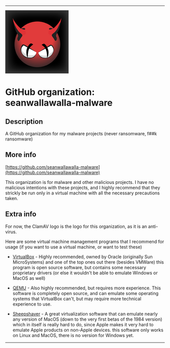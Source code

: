 
***

![Seanwallawalla-malware_lowqualityicon.png failed to load. The file may be missing or corrupt. Check the file path for errors first.](/AdditionalInfo/1/Seanwallawalla-malware/Seanwallawalla-malware_lowqualityicon.png)

# GitHub organization: seanwallawalla-malware

## Description

A GitHub organization for my malware projects (never ransomware, f##k ransomware)

## More info

[https://github.com/seanwallawalla-malware](https://github.com/seanwallawalla-malware)

This organization is for malware and other malicious projects. I have no malicious intentions with these projects, and I highly recommend that they strickly be run only in a virtual machine with all the necessary precautions taken.

## Extra info

For now, the ClamAV logo is the logo for this organization, as it is an anti-virus.

Here are some virtual machine management programs that I recommend for usage (if you want to use a virtual machine, or want to test these)

* [VirtualBox](https://www.virtualbox.org/) - Highly recommended, owned by Oracle (originally Sun MicroSystems) and one of the top ones out there (besides VMWare) this program is open source software, but contains some necessary proprietary drivers (or else it wouldn't be able to emulate Windows or MacOS as well)

* [QEMU](https://www.qemu.org/) - Also highly recommended, but requires more experience. This software is completely open source, and can emulate some operating systems that VirtualBox can't, but may require more technical experience to use.

* [Sheepshaver](https://sheepshaver.cebix.net/) - A great virtualization software that can emulate nearly any version of MacOS (down to the very first betas of the 1984 version) which in itself is really hard to do, since Apple makes it very hard to emulate Apple products on non-Apple devices. this software only works on Linux and MacOS, there is no version for Windows yet.

***
